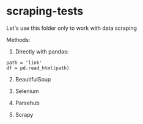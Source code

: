 # scraping-tests

Let's use this folder only to work with data scraping

Methods:

1. Directly with pandas:

``` 
path = 'link'
df = pd.read_html(path)
```

2. BeautifulSoup

3. Selenium

4. Parsehub

5. Scrapy